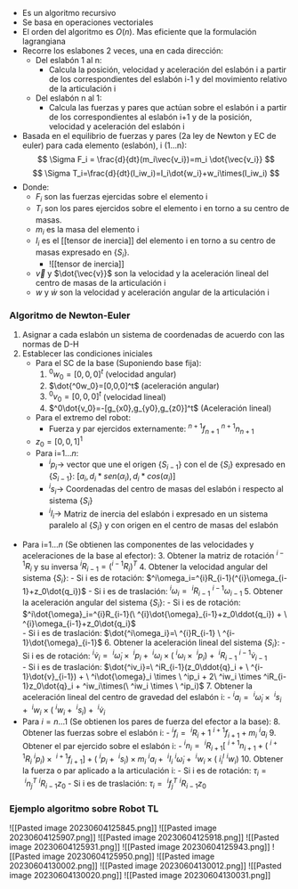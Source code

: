 - Es un algoritmo recursivo 
- Se basa en operaciones vectoriales
- El orden del algoritmo es $O(n)$. Mas eficiente que la formulación lagrangiana
- Recorre los eslabones 2 veces, una en cada dirección:
	- Del eslabón 1 al n:
		- Calcula la posición, velocidad y aceleración del eslabón i a partir de los correspondientes del eslabón i-1 y del movimiento relativo de la articulación i
	- Del eslabón n al 1:
		- Calcula las fuerzas y pares que actúan sobre el eslabón i a partir de los correspondientes al eslabón i+1 y de la posición, velocidad y aceleración del eslabón i
- Basada en el equilibrio de fuerzas y pares (2a ley de Newton y EC de euler) para cada elemento (eslabón), i (1$\dots$n):
$$
\Sigma F_i = \frac{d}{dt}(m_i\vec{v_i})=m_i \dot{\vec{v_i}}
$$$$
\Sigma T_i=\frac{d}{dt}(I_iw_i)=I_i\dot{w_i}+w_i\times(I_iw_i)
$$
- Donde:
	- $F_i$ son las fuerzas ejercidas sobre el elemento i
	- $T_i$ son los pares ejercidos sobre el elemento i en torno a su centro de masas.
	- $m_i$ es la masa del elemento i
	- $I_i$ es el [[tensor de inercia]] del elemento i en torno a su centro de masas expresado en $\{S_i\}$.
		- ![[tensor de inercia]]
	- $\vec{v}$ y  $\dot{\vec{v}}$ son la velocidad y la aceleración lineal del centro de masas de la articulación i
	- $w$ y  $\dot{w}$ son la velocidad y aceleración angular de la articulación i

### Algoritmo de Newton-Euler
1. Asignar a cada eslabón un sistema de coordenadas de acuerdo con las normas de D-H
2. Establecer las condiciones iniciales
	-  Para el SC de la base (Suponiendo base fija):
		1. $^0w_0=[0,0,0]^t$ (velocidad angular)
		2. $\dot{^0w_0}=[0,0,0]^t$ (aceleración angular)
		3. $^0v_0=[0,0,0]^t$ (velocidad lineal)
		4. $^0\dot{v_0}=-[g_{x0},g_{y0},g_{z0}]^t$ (Aceleración lineal) 
	-  Para el extremo del robot:
		- Fuerza y par ejercidos externamente: $^{n+1}f_{n+1}$ $^{n+1}n_{n+1}$
	-  $z_0=[0,0,1]^1$
	- Para i=$1\dots n$:
		- $^ip_i \rightarrow$ vector que une el origen $\{S_{i-1}\}$ con el de $\{S_{i}\}$ expresado en $\{S_{i-1}\}$: $[a_i,d_i*sen(\alpha_i),d_i*cos(\alpha_i)]$  
		- $^is_i \rightarrow$ Coordenadas del centro de masas del eslabón i respecto al sistema $\{S_{i}\}$
		- $^iI_i \rightarrow$ Matriz de inercia del eslabón i expresado en un sistema paralelo al $\{S_{i}\}$ y con origen en el centro de masas del eslabón
- Para i=$1\dots n$ (Se obtienen las componentes de las velocidades y aceleraciones de la base al efector):
	3. Obtener la matriz de rotación $^{i-1}R_i$ y su inversa $^{i}R_{i-1}=(^{i-1}R_{i})^T$
	4. Obtener la velocidad angular del sistema $\{S_{i}\}$:
		- Si i es de rotación: $^i\omega_i=^{i}R_{i-1}(^{i}\omega_{i-1}+z_0\dot{q_i})$ 
		- Si i es de traslación: $^i\omega_i=\ ^{i}R_{i-1} \ ^{i-1}\omega_{i-1}$ 
	5. Obtener la aceleración angular del sistema $\{S_{i}\}$:
		- Si i es de rotación: $^i\dot{\omega}_i=^{i}R_{i-1}(\ ^{i}\dot{\omega}_{i-1}+z_0\ddot{q_i}) + \ ^{i}\omega_{i-1}+z_0\dot{q_i}$   
		- Si i es de traslación: $\dot{^i\omega_i}=\ ^{i}R_{i-1} \ ^{i-1}\dot{\omega}_{i-1}$ 
	6. Obtener la aceleración lineal del sistema $\{S_{i}\}$:
		- Si i es de rotación: $^i\dot{v}_i=\ ^{i}\dot{\omega}_{i} \times \ ^ip_i + \  ^{i}{\omega}_{i} \times (\ ^{i}{\omega}_{i} \times \ ^ip_i) + \ ^iR_{i-1} \  ^{i-1}\dot{v}_{i-1}$    
		- Si i es de traslación: $\dot{^iv_i}=\ ^iR_{i-1}(z_0\ddot{q}_i + \ ^{i-1}\dot{v}_{i-1}) + \ ^i\dot{\omega}_i \times \ ^ip_i + 2\ ^iw_i \times ^iR_{i-1}z_0\dot{q}_i + ^iw_i\times(\ ^iw_i \times \ ^ip_i)$
	7. Obtener la aceleración lineal del centro de gravedad del eslabón i:
		- $^ia_i=\ ^i\dot{\omega}_i \times\ ^is_i +\ ^iw_i \times(\ ^iw_i +\ ^is_i) +\ ^i\dot{v}_i$ 
- Para $i=n\dots 1$ (Se obtienen los pares de fuerza del efector a la base):
	8. Obtener las fuerzas sobre el eslabón i:
		- $^if_i=\ ^iR_i+1\ ^{i+1}f_{i+1}+m_i\ ^ia_i$ 
	9. Obtener el par ejercido sobre el eslabón i:
		- $^in_i =\ ^iR_{i+1}[\ ^{i+1}n_{i+1} + (\ ^{i+1}R_i\ ^ip_i)\times\ ^{i+1}f_{i+1}]+(\ ^ip_i+\ ^is_i)\times m_i\ ^ia_i +\ ^iI_i\ ^i\dot{\omega}_i +\ ^iw_i\times(\ i^I_i\ ^iw_i)$
	10. Obtener la fuerza o par aplicado a la articulación i:
		- Si i es de rotación: $\tau_i=\ ^in_j^T\ ^iR_{i-1}z_0$ 
		- Si i es de traslación: $\tau_i=\ ^if_j^T\ ^iR_{i-1}z_0$


### Ejemplo algoritmo sobre Robot TL

![[Pasted image 20230604125845.png]]
![[Pasted image 20230604125907.png]]
![[Pasted image 20230604125918.png]]
![[Pasted image 20230604125931.png]]
![[Pasted image 20230604125943.png]]
![[Pasted image 20230604125950.png]]
![[Pasted image 20230604130002.png]]
![[Pasted image 20230604130012.png]]
![[Pasted image 20230604130020.png]]
![[Pasted image 20230604130031.png]]